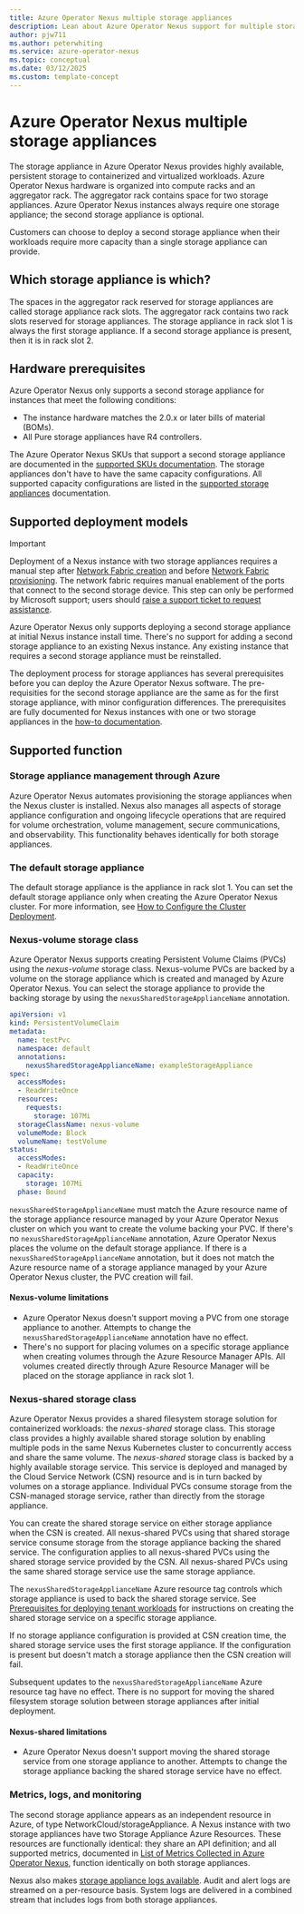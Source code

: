 ```yaml
---
title: Azure Operator Nexus multiple storage appliances
description: Lean about Azure Operator Nexus support for multiple storage appliances.
author: pjw711
ms.author: peterwhiting
ms.service: azure-operator-nexus
ms.topic: conceptual
ms.date: 03/12/2025
ms.custom: template-concept
---
```


# Azure Operator Nexus multiple storage appliances

The storage appliance in Azure Operator Nexus provides highly available, persistent storage to containerized and virtualized workloads. Azure Operator Nexus hardware is organized into compute racks and an aggregator rack. The aggregator rack contains space for two storage appliances. Azure Operator Nexus instances always require one storage appliance; the second storage appliance is optional.

Customers can choose to deploy a second storage appliance when their workloads require more capacity than a single storage appliance can provide.

## Which storage appliance is which?

The spaces in the aggregator rack reserved for storage appliances are called storage appliance rack slots. The aggregator rack contains two rack slots reserved for storage appliances. The storage appliance in rack slot 1 is always the first storage appliance. If a second storage appliance is present, then it is in rack slot 2.

## Hardware prerequisites

Azure Operator Nexus only supports a second storage appliance for instances that meet the following conditions:

- The instance hardware matches the 2.0.x or later bills of material (BOMs).
- All Pure storage appliances have R4 controllers.

The Azure Operator Nexus SKUs that support a second storage appliance are documented in the [supported SKUs documentation](./reference-operator-nexus-skus.md). The storage appliances don't have to have the same capacity configurations. All supported capacity configurations are listed in the [supported storage appliances](./reference-near-edge-storage.md) documentation.

## Supported deployment models

>[!IMPORTANT]
>Deployment of a Nexus instance with two storage appliances requires a manual step after [Network Fabric creation](./howto-configure-network-fabric.md#create-a-network-fabric) and before [Network Fabric provisioning](./howto-configure-network-fabric.md#provision-a-network-fabric). The network fabric requires manual enablement of the ports that connect to the second storage device. This step can only be performed by Microsoft support; users should [raise a support ticket to request assistance](https://portal.azure.com/?#blade/Microsoft_Azure_Support/HelpAndSupportBlade).

Azure Operator Nexus only supports deploying a second storage appliance at initial Nexus instance install time. There's no support for adding a second storage appliance to an existing Nexus instance. Any existing instance that requires a second storage appliance must be reinstalled.

The deployment process for storage appliances has several prerequisites before you can deploy the Azure Operator Nexus software. The pre-requisities for the second storage appliance are the same as for the first storage appliance, with minor configuration differences. The prerequisites are fully documented for Nexus instances with one or two storage appliances in the [how-to documentation](./howto-platform-prerequisites.md).

## Supported function

### Storage appliance management through Azure

Azure Operator Nexus automates provisioning the storage appliances when the Nexus cluster is installed. Nexus also manages all aspects of storage appliance configuration and ongoing lifecycle operations that are required for volume orchestration, volume management, secure communications, and observability. This functionality behaves identically for both storage appliances.

### The default storage appliance

The default storage appliance is the appliance in rack slot 1. You can set the default storage appliance only when creating the Azure Operator Nexus cluster. For more information, see [How to Configure the Cluster Deployment](./howto-configure-cluster.md).

### Nexus-volume storage class

Azure Operator Nexus supports creating Persistent Volume Claims (PVCs) using the *nexus-volume* storage class. Nexus-volume PVCs are backed by a volume on the storage appliance which is created and managed by Azure Operator Nexus. You can select the storage appliance to provide the backing storage by using the `nexusSharedStorageApplianceName` annotation.

```yml
apiVersion: v1
kind: PersistentVolumeClaim
metadata:
  name: testPvc
  namespace: default
  annotations:
    nexusSharedStorageApplianceName: exampleStorageAppliance
spec:
  accessModes:
  - ReadWriteOnce
  resources:
    requests:
      storage: 107Mi
  storageClassName: nexus-volume
  volumeMode: Block
  volumeName: testVolume
status:
  accessModes:
  - ReadWriteOnce
  capacity:
    storage: 107Mi
  phase: Bound
```

`nexusSharedStorageApplianceName` must match the Azure resource name of the storage appliance resource managed by your Azure Operator Nexus cluster on which you want to create the volume backing your PVC. If there's no `nexusSharedStorageApplianceName` annotation, Azure Operator Nexus places the volume on the default storage appliance. If there is a `nexusSharedStorageApplianceName` annotation, but it does not match the Azure resource name of a storage appliance managed by your Azure Operator Nexus cluster, the PVC creation will fail.

#### Nexus-volume limitations

- Azure Operator Nexus doesn't support moving a PVC from one storage appliance to another. Attempts to change the `nexusSharedStorageApplianceName` annotation have no effect.
- There's no support for placing volumes on a specific storage appliance when creating volumes through the Azure Resource Manager APIs. All volumes created directly through Azure Resource Manager will be placed on the storage appliance in rack slot 1.

### Nexus-shared storage class

Azure Operator Nexus provides a shared filesystem storage solution for containerized workloads: the *nexus-shared* storage class. This storage class provides a highly available shared storage solution by enabling multiple pods in the same Nexus Kubernetes cluster to concurrently access and share the same volume. The *nexus-shared* storage class is backed by a highly available storage service. This service is deployed and managed by the Cloud Service Network (CSN) resource and is in turn backed by volumes on a storage appliance. Individual PVCs consume storage from the CSN-managed storage service, rather than directly from the storage appliance.

You can create the shared storage service on either storage appliance when the CSN is created. All nexus-shared PVCs using that shared storage service consume storage from the storage appliance backing the shared service. The configuration applies to all nexus-shared PVCs using the shared storage service provided by the CSN. All nexus-shared PVCs using the same shared storage service use the same storage appliance.

The `nexusSharedStorageApplianceName` Azure resource tag controls which storage appliance is used to back the shared storage service. See [Prerequisites for deploying tenant workloads](./quickstarts-tenant-workload-prerequisites.md#create-a-cloud-services-network) for instructions on creating the shared storage service on a specific storage appliance.

If no storage appliance configuration is provided at CSN creation time, the shared storage service uses the first storage appliance. If the configuration is present but doesn't match a storage appliance then the CSN creation will fail.

Subsequent updates to the `nexusSharedStorageApplianceName` Azure resource tag have no effect. There is no support for moving the shared filesystem storage solution between storage appliances after initial deployment.

#### Nexus-shared limitations

- Azure Operator Nexus doesn't support moving the shared storage service from one storage appliance to another. Attempts to change the storage appliance backing the shared storage service have no effect.

### Metrics, logs, and monitoring

The second storage appliance appears as an independent resource in Azure, of type NetworkCloud/storageAppliance. A Nexus instance with two storage appliances have two Storage Appliance Azure Resources. These resources are functionally identical: they share an API definition; and all supported metrics, documented in [List of Metrics Collected in Azure Operator Nexus](./list-of-metrics-collected.md), function identically on both storage appliances.

Nexus also makes [storage appliance logs available](./list-logs-available.md#storage-appliance). Audit and alert logs are streamed on a per-resource basis. System logs are delivered in a combined stream that includes logs from both storage appliances.
